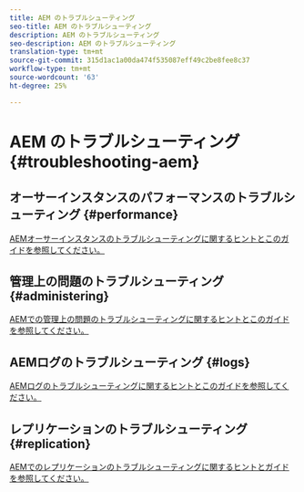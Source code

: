 ```yaml
---
title: AEM のトラブルシューティング
seo-title: AEM のトラブルシューティング
description: AEM のトラブルシューティング
seo-description: AEM のトラブルシューティング
translation-type: tm+mt
source-git-commit: 315d1ac1a00da474f535087eff49c2be8fee8c37
workflow-type: tm+mt
source-wordcount: '63'
ht-degree: 25%

---
```



# AEM のトラブルシューティング {#troubleshooting-aem}

## オーサーインスタンスのパフォーマンスのトラブルシューティング {#performance}

[AEMオーサーインスタンスのトラブルシューティングに関するヒントとこのガイドを参照してください。](/help/sites-authoring/troubleshooting.md)

## 管理上の問題のトラブルシューティング {#administering}

[AEMでの管理上の問題のトラブルシューティングに関するヒントとこのガイドを参照してください。](/help/sites-administering/troubleshoot.md)

## AEMログのトラブルシューティング {#logs}

[AEMログのトラブルシューティングに関するヒントとこのガイドを参照してください。](/help/sites-administering/troubleshooting.md)

## レプリケーションのトラブルシューティング {#replication}

[AEMでのレプリケーションのトラブルシューティングに関するヒントとガイドを参照してください。](/help/sites-deploying/troubleshoot-rep.md)

